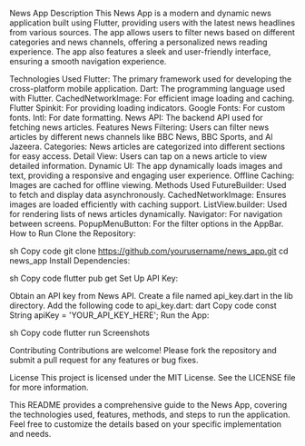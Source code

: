 News App
Description
This News App is a modern and dynamic news application built using Flutter, providing users with the latest news headlines from various sources. The app allows users to filter news based on different categories and news channels, offering a personalized news reading experience. The app also features a sleek and user-friendly interface, ensuring a smooth navigation experience.



Technologies Used
Flutter: The primary framework used for developing the cross-platform mobile application.
Dart: The programming language used with Flutter.
CachedNetworkImage: For efficient image loading and caching.
Flutter Spinkit: For providing loading indicators.
Google Fonts: For custom fonts.
Intl: For date formatting.
News API: The backend API used for fetching news articles.
Features
News Filtering: Users can filter news articles by different news channels like BBC News, BBC Sports, and Al Jazeera.
Categories: News articles are categorized into different sections for easy access.
Detail View: Users can tap on a news article to view detailed information.
Dynamic UI: The app dynamically loads images and text, providing a responsive and engaging user experience.
Offline Caching: Images are cached for offline viewing.
Methods Used
FutureBuilder: Used to fetch and display data asynchronously.
CachedNetworkImage: Ensures images are loaded efficiently with caching support.
ListView.builder: Used for rendering lists of news articles dynamically.
Navigator: For navigation between screens.
PopupMenuButton: For the filter options in the AppBar.
How to Run
Clone the Repository:

sh
Copy code
git clone https://github.com/yourusername/news_app.git
cd news_app
Install Dependencies:

sh
Copy code
flutter pub get
Set Up API Key:

Obtain an API key from News API.
Create a file named api_key.dart in the lib directory.
Add the following code to api_key.dart:
dart
Copy code
const String apiKey = 'YOUR_API_KEY_HERE';
Run the App:

sh
Copy code
flutter run
Screenshots


Contributing
Contributions are welcome! Please fork the repository and submit a pull request for any features or bug fixes.

License
This project is licensed under the MIT License. See the LICENSE file for more information.

This README provides a comprehensive guide to the News App, covering the technologies used, features, methods, and steps to run the application. Feel free to customize the details based on your specific implementation and needs.
